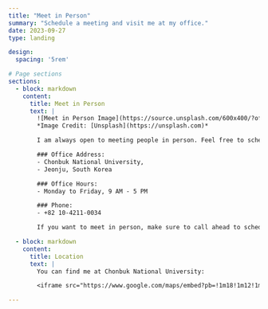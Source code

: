 ```yaml
---
title: "Meet in Person"
summary: "Schedule a meeting and visit me at my office."
date: 2023-09-27
type: landing

design:
  spacing: '5rem'

# Page sections
sections:
  - block: markdown
    content:
      title: Meet in Person
      text: |
        ![Meet in Person Image](https://source.unsplash.com/600x400/?office,meeting)
        *Image Credit: [Unsplash](https://unsplash.com)*

        I am always open to meeting people in person. Feel free to schedule a meeting and visit me at my office:

        ### Office Address:
        - Chonbuk National University, 
        - Jeonju, South Korea

        ### Office Hours:
        - Monday to Friday, 9 AM - 5 PM

        ### Phone:
        - +82 10-4211-0034

        If you want to meet in person, make sure to call ahead to schedule a time.

  - block: markdown
    content:
      title: Location
      text: |
        You can find me at Chonbuk National University:

        <iframe src="https://www.google.com/maps/embed?pb=!1m18!1m12!1m3!1d3234.121321274898!2d127.13188817640166!3d35.84602857253448!2m3!1f0!2f0!3f0!3m2!1i1024!2i768!4f13.1!3m3!1m2!1s0x35702330dc920b9d%3A0x1d0d425396006646!2z7KCE67aB64yA7ZWZ6rWQIOqzteqzvOuMgO2VmSA37Zi46rSA!5e0!3m2!1sko!2skr!4v1727352748409!5m2!1sko!2skr" width="600" height="450" style="border:0;" allowfullscreen="" loading="lazy" referrerpolicy="no-referrer-when-downgrade"></iframe>

---
```


